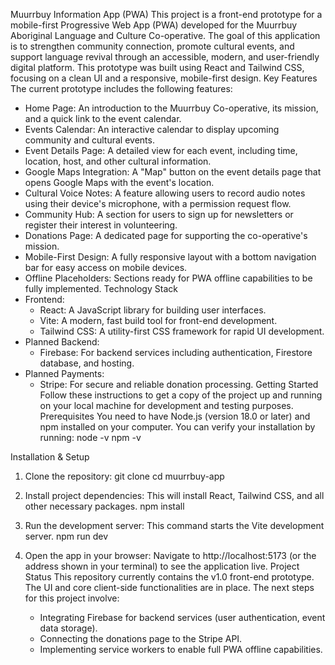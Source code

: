 Muurrbuy Information App (PWA)
This project is a front-end prototype for a mobile-first Progressive Web App (PWA) developed for the Muurrbuy Aboriginal Language and Culture Co-operative. The goal of this application is to strengthen community connection, promote cultural events, and support language revival through an accessible, modern, and user-friendly digital platform.
This prototype was built using React and Tailwind CSS, focusing on a clean UI and a responsive, mobile-first design.
Key Features
The current prototype includes the following features:
* Home Page: An introduction to the Muurrbuy Co-operative, its mission, and a quick link to the event calendar.
* Events Calendar: An interactive calendar to display upcoming community and cultural events.
* Event Details Page: A detailed view for each event, including time, location, host, and other cultural information.
* Google Maps Integration: A "Map" button on the event details page that opens Google Maps with the event's location.
* Cultural Voice Notes: A feature allowing users to record audio notes using their device's microphone, with a permission request flow.
* Community Hub: A section for users to sign up for newsletters or register their interest in volunteering.
* Donations Page: A dedicated page for supporting the co-operative's mission.
* Mobile-First Design: A fully responsive layout with a bottom navigation bar for easy access on mobile devices.
* Offline Placeholders: Sections ready for PWA offline capabilities to be fully implemented.
Technology Stack
* Frontend:
   * React: A JavaScript library for building user interfaces.
   * Vite: A modern, fast build tool for front-end development.
   * Tailwind CSS: A utility-first CSS framework for rapid UI development.
* Planned Backend:
   * Firebase: For backend services including authentication, Firestore database, and hosting.
* Planned Payments:
   * Stripe: For secure and reliable donation processing.
Getting Started
Follow these instructions to get a copy of the project up and running on your local machine for development and testing purposes.
Prerequisites
You need to have Node.js (version 18.0 or later) and npm installed on your computer. You can verify your installation by running:
node -v
npm -v

Installation & Setup
1. Clone the repository:
git clone <your-repository-url>
cd muurrbuy-app

2. Install project dependencies:
This will install React, Tailwind CSS, and all other necessary packages.
npm install

3. Run the development server:
This command starts the Vite development server.
npm run dev

4. Open the app in your browser:
Navigate to http://localhost:5173 (or the address shown in your terminal) to see the application live.
Project Status
This repository currently contains the v1.0 front-end prototype. The UI and core client-side functionalities are in place.
The next steps for this project involve:
   * Integrating Firebase for backend services (user authentication, event data storage).
   * Connecting the donations page to the Stripe API.
   * Implementing service workers to enable full PWA offline capabilities.